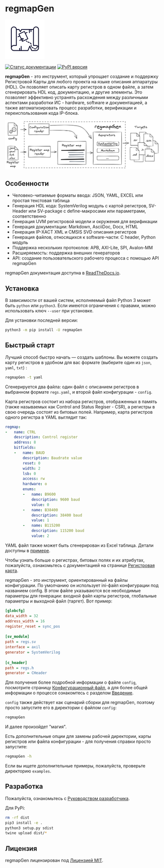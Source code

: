 # regmapGen

![regmapGen_logo](docs/img/logo.png)

[![Статус документации](https://readthedocs.org/projects/regmapGen/badge/?version=latest)](https://regmapGen.readthedocs.io/ru/latest/?badge=latest)
[![PyPI версия](https://badge.fury.io/py/regmapGen.svg)](https://badge.fury.io/py/regmapGen)


**regmapGen** - это инструмент, который упрощает создание и поддержку Регистровой Карты для любого проекта на языке описания аппаратуры (HDL). Он позволяет описать карту регистров в одном файле, а затем сгенерировать HDL код, документацию, и другие элементы. Это позволяет эффективно устранять расхождения между различными аспектами разработки ИС - hardware, software и документацией, а также автоматизировать процесс разработки, верификации и переиспользования кода IP-блока.

![regmapGen_flow](docs/img/regmapGen_flow.png)

## Особенности

- Человеко-читаемые форматы ввода: JSON, YAML, EXCEL или простая текстовая таблица
- Генерация HDL кода: SystemVerilog модуль с картой регистров, SV-Header или SV-package с define-макросами или параметрами, соответственно
- Генерация UVM регистровой модели и окружения для верификации
- Генерация документации: Markdown, AsciiDoc, Docx, HTML
- Генерация IP-XACT XML и CMSIS SVD описания регистров
- Генерация  файлов, относящихся к software-части: C header, Python модуль
- Поддержка нескольких протоколов: APB, AXI-Lite, SPI, Avalon-MM
- Расширяемость: поддержка внешних генераторов
- API: cоздание пользовательского рабочего процесса с помощью API regmapGen

regmapGen документация доступна в [ReadTheDocs.io](https://regmapGen.readthedocs.io).

## Установка

В зависимости от вашей систем, исполняемый файл Python 3 может быть `python` или `python3`.
Если имеются ограничения с правами, можно использовать ключ `--user` при установке.

Для установки последней версии:

```sh
python3 -m pip install -U regmapGen
```

## Быстрый старт

Лучший способ быстро начать — создать шаблоны. Вы можете создать карту регистров в удобном для вас формате (выберите один из `json`, `yaml`, `txt`) :

```sh
regmapGen -t yaml
```

Сгенерируется два файла: один файл с описанием регистров в выбранном формате `regs.yaml`, и второй файл конфигурации - `config`.

Карта регистров состоит из набора регистров, отображенных в память (также называемых как Control and Status Regiser - CSR), а регистры в свою очередь состоят из битовых полей. Например, карта регистров одного регистра в YAML выглядит так:

```yaml
regmap:
-   name: CTRL
    description: Control register
    address: 8
    bitfields:
    -   name: BAUD
        description: Baudrate value
        reset: 0
        width: 2
        lsb: 0
        access: rw
        hardware: o
        enums:
        -   name: B9600
            description: 9600 baud
            value: 0
        -   name: B38400
            description: 38400 baud
            value: 1
        -   name: B115200
            description: 115200 baud
            value: 2
```

YAML файл также может быть сгенерирован из Excel таблица. Детали доступны в [примере](https://github.com/PaulMSV/regmapGen/example/excel).

Чтобы узнать больше о регистрах, битовых полях и их атрибутах, пожалуйста, ознакомьтесь с документацией на странице [Регистровая карта](https://regmapGen.readthedocs.io/en/latest/regmap.html).


regmapGen - это инструмент, ориентированный на файлы конфигурации. По умолчанию он использует ini-файл конфигурации под названием config. В этом файле указываются все необходимые параметры для генерации: входной файл карты регистров, глобальные параметры и выходной файл (таргет). Вот пример:

```ini
[globcfg]
data_width = 32
address_width = 16
register_reset = sync_pos

[sv_module]
path = regs.sv
interface = axil
generator = SystemVerilog

[c_header]
path = regs.h
generator = CHeader
```

Для получения более подробной информации о файле `config`, посмотрите страницу [Конфигурационный файл](https://regmapGen.readthedocs.io/en/latest/config.html), а для более общей информации о процессе ознакомтесь с разделом [Введение](https://regmapGen.readthedocs.io/en/latest/introduction.html).

`config` также действует как сценарий сборки для regmapGen, поэтому просто запустите его в директории с файлом `config`:

```sh
regmapGen
```

И далее произойдет "магия".

Есть дополнительные опции для замены рабочей директории, карты регистров или файла конфигурации - для получения справки просто запустите:

```sh
regmapGen -h
```

Если вы ищете дополнительные примеры, пожалуйста, проверьте директорию `examples`.

## Разработка

Пожалуйста, ознакомьтесь с [Руководством разработчика](https://regmapGen.readthedocs.io/en/latest/contributing.html).

Для PyPi:

```bash
rm -rf dist
pip3 install -e .
python3 setup.py sdist
twine upload dist/*
```

## Лицензия

regmapGen лицензирован под [Лицензией MIT](LICENSE).
